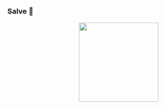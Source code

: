 ### Salve 👋

<div align="center">
  <a href="https://github.com/mauroree">
  <img height="180em" src="https://github-readme-stats.vercel.app/api/top-langs/?username=mauroree&layout=compact&langs_count=7&theme=dark"/>
</div>
